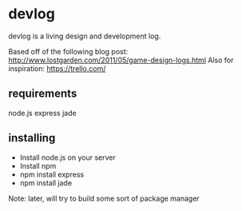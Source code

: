 devlog
======

devlog is a living design and development log.

Based off of the following blog post:
http://www.lostgarden.com/2011/05/game-design-logs.html
Also for inspiration:
https://trello.com/

requirements
------------

node.js
express
jade

installing
----------

- Install node.js on your server
- Install npm
- npm install express
- npm install jade

Note: later, will try to build some sort of package manager
